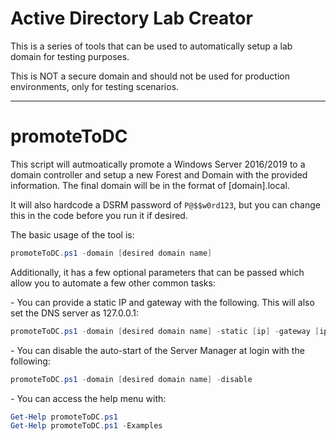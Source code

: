 # Active Directory Lab Creator
This is a series of tools that can be used to automatically setup a lab domain for testing purposes. 

This is NOT a secure domain and should not be used for production environments, only for testing scenarios.
<br>

-----
# promoteToDC
This script will autmoatically promote a Windows Server 2016/2019 to a domain controller and setup a new Forest and Domain with the provided information. The final domain will be in the format of [domain].local. 

It will also hardcode a DSRM password of ``P@$$w0rd123``, but you can change this in the code before you run it if desired.

The basic usage of the tool is:
```powershell
promoteToDC.ps1 -domain [desired domain name]
``` 

Additionally, it has a few optional parameters that can be passed which allow you to automate a few other common tasks:

\- You can provide a static IP and gateway with the following. This will also set the DNS server as 127.0.0.1:
```powershell
promoteToDC.ps1 -domain [desired domain name] -static [ip] -gateway [ip]
```

\- You can disable the auto-start of the Server Manager at login with the following:
```powershell
promoteToDC.ps1 -domain [desired domain name] -disable
```

\- You can access the help menu with:
```powershell
Get-Help promoteToDC.ps1
Get-Help promoteToDC.ps1 -Examples
```
